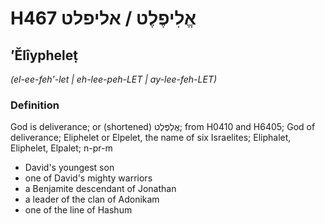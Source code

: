 # H467 אֱלִיפֶלֶט / אליפלט

## ʼĔlîypheleṭ

_(el-ee-feh'-let | eh-lee-peh-LET | ay-lee-feh-LET)_

### Definition

God is deliverance; or (shortened) אֱלְפֶּלֶט; from H0410 and H6405; God of deliverance; Eliphelet or Elpelet, the name of six Israelites; Eliphalet, Eliphelet, Elpalet; n-pr-m

- David's youngest son
- one of David's mighty warriors
- a Benjamite descendant of Jonathan
- a leader of the clan of Adonikam
- one of the line of Hashum
